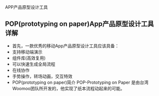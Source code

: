 APP产品原型设计工具


## POP(prototyping on paper)App产品原型设计工具详解

- 首先，一款优秀的移动App产品原型设计工具应该具备：
 - 支持移动端演示
 - 组件库(高效复用)
 - 可以快速生成全局流程
 - 在线协作
 - 手势操作，转场动画，交互特效
- POP(prototyping on paper)简介
	POP-Prototyping on Paper 是由台湾Woomoo团队所开发的，他实现了纸本流程动起来的可能。